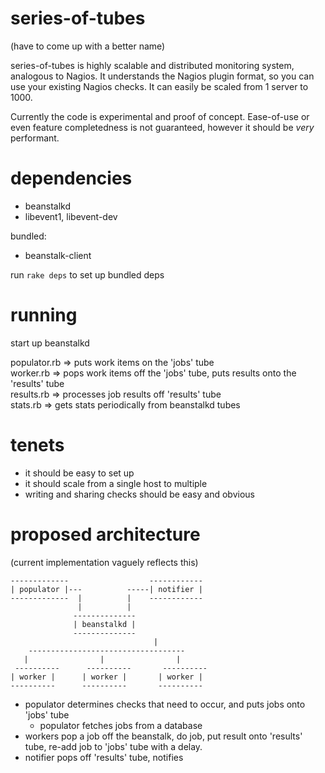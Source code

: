 series-of-tubes
===============

(have to come up with a better name)

series-of-tubes is highly scalable and distributed monitoring system, analogous
to Nagios. It understands the Nagios plugin format, so you can use your existing 
Nagios checks. It can easily be scaled from 1 server to 1000. 

Currently the code is experimental and proof of concept. Ease-of-use or even
feature completedness is not guaranteed, however it should be *very* performant.


dependencies
============

 - beanstalkd
 - libevent1, libevent-dev

bundled: 

 - beanstalk-client

run `rake deps` to set up bundled deps

running 
=======

start up beanstalkd

populator.rb => puts work items on the 'jobs' tube  
worker.rb => pops work items off the 'jobs' tube, puts results onto the 'results' tube  
results.rb => processes job results off 'results' tube  
stats.rb => gets stats periodically from beanstalkd tubes  

tenets
======

 - it should be easy to set up
 - it should scale from a single host to multiple
 - writing and sharing checks should be easy and obvious


proposed architecture
=====================

(current implementation vaguely reflects this)

    -------------                  ------------
    | populator |---          -----| notifier |
    -------------  |          |    ------------
                   |          |
                  --------------
                  | beanstalkd |
                  --------------
   							        |
        -----------------------------------
   	   |                |                |
     ----------      ----------       ----------
   	| worker |      | worker |       | worker |
   	----------      ----------       ----------


- populator determines checks that need to occur, and puts jobs onto 'jobs' tube
  - populator fetches jobs from a database
- workers pop a job off the beanstalk, do job, put result onto 'results' tube, 
  re-add job to 'jobs' tube with a delay. 
- notifier pops off 'results' tube, notifies

